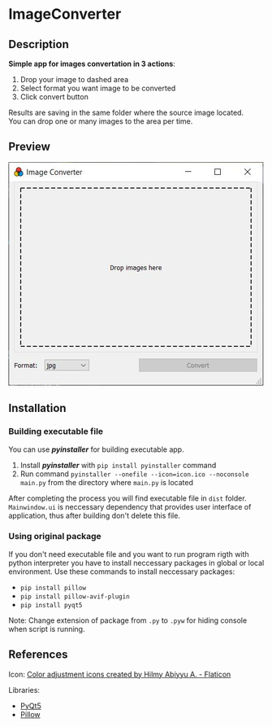 # ImageConverter
## Description
__Simple app for images convertation in 3 actions__:    
1. Drop your image to dashed area
2. Select format you want image to be converted
3. Click convert button  

Results are saving in the same folder where the source image located.  
You can drop one or many images to the area per time.

## Preview
![alt tag](https://github.com/Thermazote/ImageConverter/raw/master/preview.jpg)

## Installation
### Building executable file
You can use _**pyinstaller**_ for building executable app.  
1. Install _**pyinstaller**_ with ```pip install pyinstaller``` command
2. Run command ```pyinstaller --onefile --icon=icon.ico --noconsole main.py``` from the directory where ```main.py``` is located  

After completing the process you will find executable file in ```dist``` folder.  
```Mainwindow.ui``` is neccessary dependency that provides user interface of application, thus after building don't delete this file.  

### Using original package
If you don't need executable file and you want to run program rigth with python interpreter you have to install neccessary packages in global or local environment.
Use these commands to install neccessary packages:
- ```pip install pillow```
- ```pip install pillow-avif-plugin```
- ```pip install pyqt5```  

Note: Change extension of package from ```.py``` to ```.pyw``` for hiding console when script is running.

## References
Icon: <a href="https://www.flaticon.com/free-icons/color-adjustment" title="color adjustment icons">Color adjustment icons created by Hilmy Abiyyu A. - Flaticon</a>  

Libraries: 
- <a href="https://www.riverbankcomputing.com/static/Docs/PyQt5/">PyQt5</a>  
- <a href="https://pillow.readthedocs.io/en/stable/">Pillow</a>  


